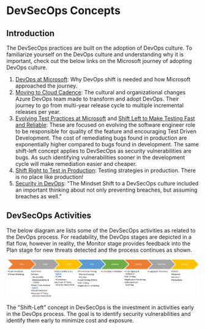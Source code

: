 # DevSecOps Concepts

## Introduction

The DevSecOps practices are built on the adoption of DevOps culture. To familiarize yourself on the DevOps culture and understanding why it is important, check out the below links on the Microsoft journey of adopting DevOps culture.

1) [DevOps at Microsoft](https://docs.microsoft.com/en-us/azure/devops/learn/devops-at-microsoft/): Why DevOps shift is needed and how Microsoft approached the journey.
1) [Moving to Cloud Cadence](https://docs.microsoft.com/en-us/azure/devops/learn/devops-at-microsoft/moving-cloud-cadence): The cultural and organizational changes Azure DevOps team made to transform and adopt DevOps. Their journey to go from multi-year release cycle to multiple incremental releases per year.
1) [Evolving Test Practices at Microsoft](https://docs.microsoft.com/en-us/azure/devops/learn/devops-at-microsoft/evolving-test-practices-microsoft) and [Shift Left to Make Testing Fast and Reliable](https://docs.microsoft.com/en-us/azure/devops/learn/devops-at-microsoft/shift-left-make-testing-fast-reliable): These are focused on evolving the software engineer role to be responsible for quality of the feature and encouraging Test Driven Development. The cost of remediating bugs found in production are exponentially higher compared to bugs found in development. The same shift-left concept applies to DevSecOps as security vulnerabilities are bugs. As such identifying vulnerabilities sooner in the development cycle will make remediation easier and cheaper.
1) [Shift Right to Test in Production](https://docs.microsoft.com/en-us/azure/devops/learn/devops-at-microsoft/shift-right-test-production): Testing strategies in production. There is no place like production!
1) [Security in DevOps](https://docs.microsoft.com/en-us/azure/devops/learn/devops-at-microsoft/security-in-devops): “The Mindset Shift to a DevSecOps culture included an important thinking about not only preventing breaches, but assuming breaches as well.”

## DevSecOps Activities

The below diagram are lists some of the DevSecOps activities as related to the DevOps process. For readability, the DevOps stages are depicted in a flat flow, however in reality, the Monitor stage provides feedback into the Plan stage for new threats detected and the process continues as shown.

![DevSecOps Activities](images/ss1.PNG)

The "Shift-Left" concept in DevSecOps is the investment in activities early in the DevOps process. The goal is to identify security vulnerabilities and identify them early to minimize cost and exposure.
